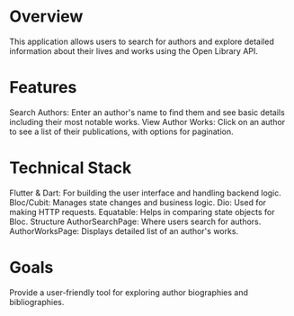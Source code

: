 # Overview
This application allows users to search for authors and explore detailed information about their lives and works using the Open Library API.

# Features
Search Authors: Enter an author's name to find them and see basic details including their most notable works.
View Author Works: Click on an author to see a list of their publications, with options for pagination.

# Technical Stack
Flutter & Dart: For building the user interface and handling backend logic.
Bloc/Cubit: Manages state changes and business logic.
Dio: Used for making HTTP requests.
Equatable: Helps in comparing state objects for Bloc.
Structure
AuthorSearchPage: Where users search for authors.
AuthorWorksPage: Displays detailed list of an author's works.

# Goals
Provide a user-friendly tool for exploring author biographies and bibliographies.

 
